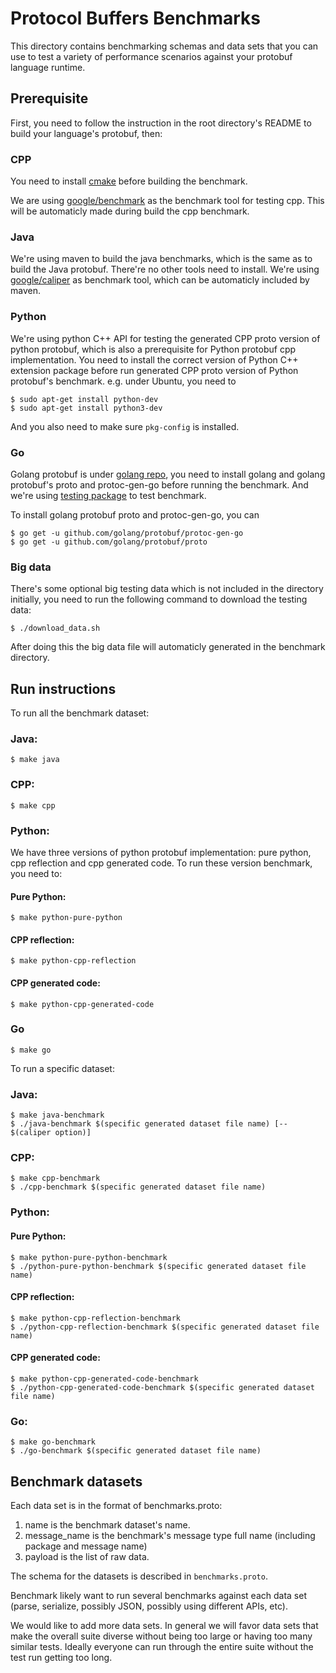 
# Protocol Buffers Benchmarks

This directory contains benchmarking schemas and data sets that you
can use to test a variety of performance scenarios against your
protobuf language runtime.

## Prerequisite

First, you need to follow the instruction in the root directory's README to
build your language's protobuf, then:

### CPP
You need to install [cmake](https://cmake.org/) before building the benchmark.

We are using [google/benchmark](https://github.com/google/benchmark) as the
benchmark tool for testing cpp. This will be automaticly made during build the
cpp benchmark.

### Java
We're using maven to build the java benchmarks, which is the same as to build
the Java protobuf. There're no other tools need to install. We're using
[google/caliper](https://github.com/google/caliper) as benchmark tool, which
can be automaticly included by maven.

### Python
We're using python C++ API for testing the generated
CPP proto version of python protobuf, which is also a prerequisite for Python
protobuf cpp implementation. You need to install the correct version of Python
C++ extension package before run generated CPP proto version of Python
protobuf's benchmark. e.g. under Ubuntu, you need to

```
$ sudo apt-get install python-dev
$ sudo apt-get install python3-dev
```
And you also need to make sure `pkg-config` is installed.

### Go
Golang protobuf is under [golang repo](https://github.com/golang/protobuf), you
need to install golang and golang protobuf's proto and protoc-gen-go before
running the benchmark. And we're using [testing package](https://golang.org/pkg/testing/)
to test benchmark. 

To install golang protobuf proto and protoc-gen-go, you can 
```
$ go get -u github.com/golang/protobuf/protoc-gen-go
$ go get -u github.com/golang/protobuf/proto
```

### Big data

There's some optional big testing data which is not included in the directory
initially, you need to run the following command to download the testing data:

```
$ ./download_data.sh
```

After doing this the big data file will automaticly generated in the
benchmark directory.

## Run instructions

To run all the benchmark dataset:

### Java:

```
$ make java
```

### CPP:

```
$ make cpp
```

### Python:

We have three versions of python protobuf implementation: pure python, cpp
reflection and cpp generated code. To run these version benchmark, you need to:

#### Pure Python:

```
$ make python-pure-python
```

#### CPP reflection:

```
$ make python-cpp-reflection
```

#### CPP generated code:

```
$ make python-cpp-generated-code
```

### Go
```
$ make go
```

To run a specific dataset:

### Java:

```
$ make java-benchmark
$ ./java-benchmark $(specific generated dataset file name) [-- $(caliper option)]
```

### CPP:

```
$ make cpp-benchmark
$ ./cpp-benchmark $(specific generated dataset file name)
```

### Python:

#### Pure Python:

```
$ make python-pure-python-benchmark
$ ./python-pure-python-benchmark $(specific generated dataset file name)
```

#### CPP reflection:

```
$ make python-cpp-reflection-benchmark
$ ./python-cpp-reflection-benchmark $(specific generated dataset file name)
```

#### CPP generated code:

```
$ make python-cpp-generated-code-benchmark
$ ./python-cpp-generated-code-benchmark $(specific generated dataset file name)
```

### Go:
```
$ make go-benchmark
$ ./go-benchmark $(specific generated dataset file name)
```


## Benchmark datasets

Each data set is in the format of benchmarks.proto:

1. name is the benchmark dataset's name.
2. message_name is the benchmark's message type full name (including package and message name)
3. payload is the list of raw data.

The schema for the datasets is described in `benchmarks.proto`.

Benchmark likely want to run several benchmarks against each data set (parse,
serialize, possibly JSON, possibly using different APIs, etc).

We would like to add more data sets.  In general we will favor data sets
that make the overall suite diverse without being too large or having
too many similar tests.  Ideally everyone can run through the entire
suite without the test run getting too long.
